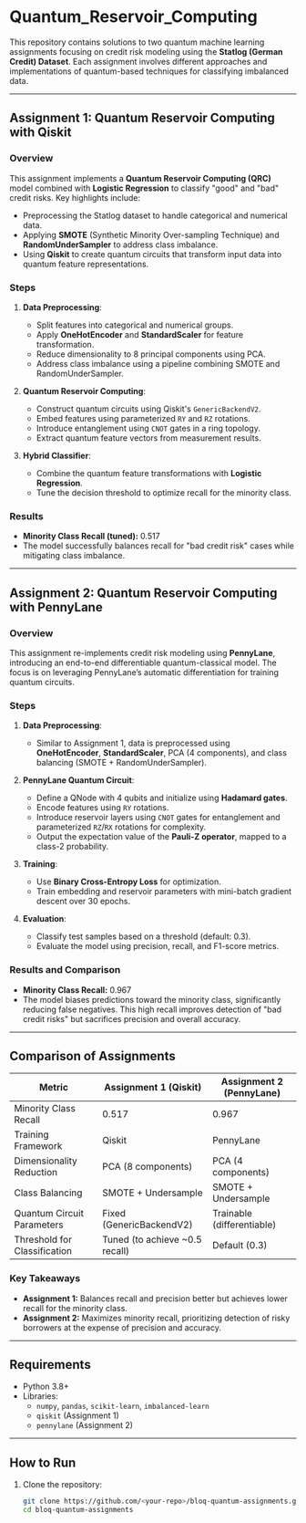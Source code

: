 # Quantum_Reservoir_Computing

This repository contains solutions to two quantum machine learning assignments focusing on credit risk modeling using the **Statlog (German Credit) Dataset**. Each assignment involves different approaches and implementations of quantum-based techniques for classifying imbalanced data.

---

## Assignment 1: Quantum Reservoir Computing with Qiskit

### Overview
This assignment implements a **Quantum Reservoir Computing (QRC)** model combined with **Logistic Regression** to classify "good" and "bad" credit risks. Key highlights include:
- Preprocessing the Statlog dataset to handle categorical and numerical data.
- Applying **SMOTE** (Synthetic Minority Over-sampling Technique) and **RandomUnderSampler** to address class imbalance.
- Using **Qiskit** to create quantum circuits that transform input data into quantum feature representations.

### Steps
1. **Data Preprocessing**:
   - Split features into categorical and numerical groups.
   - Apply **OneHotEncoder** and **StandardScaler** for feature transformation.
   - Reduce dimensionality to 8 principal components using PCA.
   - Address class imbalance using a pipeline combining SMOTE and RandomUnderSampler.

2. **Quantum Reservoir Computing**:
   - Construct quantum circuits using Qiskit's `GenericBackendV2`.
   - Embed features using parameterized `RY` and `RZ` rotations.
   - Introduce entanglement using `CNOT` gates in a ring topology.
   - Extract quantum feature vectors from measurement results.

3. **Hybrid Classifier**:
   - Combine the quantum feature transformations with **Logistic Regression**.
   - Tune the decision threshold to optimize recall for the minority class.

### Results
- **Minority Class Recall (tuned):** 0.517
- The model successfully balances recall for "bad credit risk" cases while mitigating class imbalance.

---

## Assignment 2: Quantum Reservoir Computing with PennyLane

### Overview
This assignment re-implements credit risk modeling using **PennyLane**, introducing an end-to-end differentiable quantum-classical model. The focus is on leveraging PennyLane’s automatic differentiation for training quantum circuits.

### Steps
1. **Data Preprocessing**:
   - Similar to Assignment 1, data is preprocessed using **OneHotEncoder**, **StandardScaler**, PCA (4 components), and class balancing (SMOTE + RandomUnderSampler).

2. **PennyLane Quantum Circuit**:
   - Define a QNode with 4 qubits and initialize using **Hadamard gates**.
   - Encode features using `RY` rotations.
   - Introduce reservoir layers using `CNOT` gates for entanglement and parameterized `RZ`/`RX` rotations for complexity.
   - Output the expectation value of the **Pauli-Z operator**, mapped to a class-2 probability.

3. **Training**:
   - Use **Binary Cross-Entropy Loss** for optimization.
   - Train embedding and reservoir parameters with mini-batch gradient descent over 30 epochs.

4. **Evaluation**:
   - Classify test samples based on a threshold (default: 0.3).
   - Evaluate the model using precision, recall, and F1-score metrics.

### Results and Comparison
- **Minority Class Recall:** 0.967
- The model biases predictions toward the minority class, significantly reducing false negatives. This high recall improves detection of "bad credit risks" but sacrifices precision and overall accuracy.

---

## Comparison of Assignments
| Metric                       | Assignment 1 (Qiskit) | Assignment 2 (PennyLane) |
|------------------------------|-----------------------|--------------------------|
| Minority Class Recall        | 0.517                | 0.967                   |
| Training Framework           | Qiskit               | PennyLane               |
| Dimensionality Reduction     | PCA (8 components)   | PCA (4 components)      |
| Class Balancing              | SMOTE + Undersample  | SMOTE + Undersample     |
| Quantum Circuit Parameters   | Fixed (GenericBackendV2) | Trainable (differentiable) |
| Threshold for Classification | Tuned (to achieve ~0.5 recall) | Default (0.3)          |

### Key Takeaways
- **Assignment 1:** Balances recall and precision better but achieves lower recall for the minority class.
- **Assignment 2:** Maximizes minority recall, prioritizing detection of risky borrowers at the expense of precision and accuracy.

---

## Requirements
- Python 3.8+
- Libraries:
  - `numpy`, `pandas`, `scikit-learn`, `imbalanced-learn`
  - `qiskit` (Assignment 1)
  - `pennylane` (Assignment 2)

---

## How to Run
1. Clone the repository:
   ```bash
   git clone https://github.com/<your-repo>/bloq-quantum-assignments.git
   cd bloq-quantum-assignments
